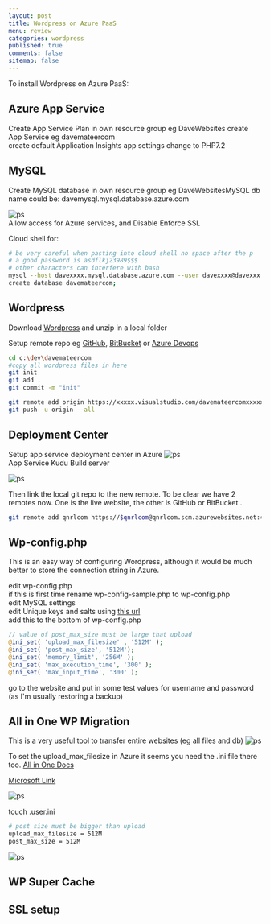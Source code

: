 ```yaml
---
layout: post
title: Wordpress on Azure PaaS 
menu: review
categories: wordpress 
published: true 
comments: false
sitemap: false
---
```

To install Wordpress on Azure PaaS:

## Azure App Service
Create App Service Plan in own resource group eg DaveWebsites
 create App Service eg davemateercom   
 create default Application Insights
 app settings change to PHP7.2

## MySQL
Create MySQL database in own resource group eg DaveWebsitesMySQL
  db name could be: davemysql.mysql.database.azure.com  

![ps](/assets/2019-02-26/3.jpg)  
Allow access for Azure services, and Disable Enforce SSL  

Cloud shell for:
```bash
# be very careful when pasting into cloud shell no space after the p
# a good password is asdflkj23989$$$
# other characters can interfere with bash
mysql --host davexxxx.mysql.database.azure.com --user davexxxx@davexxx -p
create database davemateercom;
```

## Wordpress
Download [Wordpress](https://en-gb.wordpress.org/download/) and unzip in a local folder  

Setup remote repo eg [GitHub](https://github.com), [BitBucket](https://bitbucket.org) or [Azure Devops](https://azure.microsoft.com/en-gb/services/devops/)  

```bash
cd c:\dev\davemateercom
#copy all wordpress files in here
git init
git add .
git commit -m "init"

git remote add origin https://xxxxx.visualstudio.com/davemateercomxxxxx/_git/davemateercomxxxxx
git push -u origin --all
```

## Deployment Center
Setup app service deployment center in Azure
![ps](/assets/2019-02-26/1.jpg)  
App Service Kudu Build server

![ps](/assets/2019-02-26/2.jpg)  

Then link the local git repo to the new remote. To be clear we have 2 remotes now. One is the live website, the other is GitHub or BitBucket..

```bash
git remote add qnrlcom https://$qnrlcom@qnrlcom.scm.azurewebsites.net:443/qnrlcom.git
```

## Wp-config.php
This is an easy way of configuring Wordpress, although it would be much better to store the connection string in Azure.

edit wp-config.php  
if this is first time rename wp-config-sample.php to wp-config.php  
edit MySQL settings   
edit Unique keys and salts using [this url](https://api.wordpress.org/secret-key/1.1/salt/)  
add this to the bottom of wp-config.php  

```php
// value of post_max_size must be large that upload
@ini_set( 'upload_max_filesize' , '512M' );
@ini_set( 'post_max_size', '512M');
@ini_set( 'memory_limit', '256M' );
@ini_set( 'max_execution_time', '300' );
@ini_set( 'max_input_time', '300' );
```

go to the website and put in some test values for username and password (as I'm usually restoring a backup)

## All in One WP Migration
This is a very useful tool to transfer entire websites (eg all files and db)
![ps](/assets/2019-02-26/4.jpg)  

To set the upload_max_filesize in Azure it seems you need the .ini file there too.  [All in One Docs](https://help.servmask.com/2018/10/27/how-to-increase-maximum-upload-file-size-in-wordpress/)

[Microsoft Link](https://blogs.msdn.microsoft.com/azureossds/2016/06/15/uploading-large-files-to-azure-web-apps/)  

![ps](/assets/2019-02-26/5.jpg)  

touch .user.ini
```bash
# post size must be bigger than upload
upload_max_filesize = 512M
post_max_size = 512M
```
![ps](/assets/2019-02-26/6.jpg)  

## WP Super Cache


## SSL setup